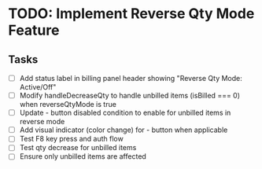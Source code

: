 # TODO: Implement Reverse Qty Mode Feature

## Tasks
- [ ] Add status label in billing panel header showing "Reverse Qty Mode: Active/Off"
- [ ] Modify handleDecreaseQty to handle unbilled items (isBilled === 0) when reverseQtyMode is true
- [ ] Update - button disabled condition to enable for unbilled items in reverse mode
- [ ] Add visual indicator (color change) for - button when applicable
- [ ] Test F8 key press and auth flow
- [ ] Test qty decrease for unbilled items
- [ ] Ensure only unbilled items are affected
